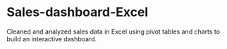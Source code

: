 # Sales-dashboard-Excel
Cleaned and analyzed sales data in Excel using pivot tables and charts to build an interactive dashboard.
